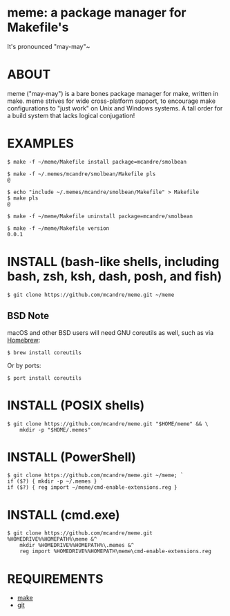 # meme: a package manager for Makefile's

It's pronounced "may-may"~

# ABOUT

meme ("may-may") is a bare bones package manager for make, written in make. meme strives for wide cross-platform support, to encourage make configurations to "just work" on Unix and Windows systems. A tall order for a build system that lacks logical conjugation!

# EXAMPLES

```console
$ make -f ~/meme/Makefile install package=mcandre/smolbean

$ make -f ~/.memes/mcandre/smolbean/Makefile pls
@

$ echo "include ~/.memes/mcandre/smolbean/Makefile" > Makefile
$ make pls
@

$ make -f ~/meme/Makefile uninstall package=mcandre/smolbean

$ make -f ~/meme/Makefile version
0.0.1
```

# INSTALL (bash-like shells, including bash, zsh, ksh, dash, posh, and fish)

```console
$ git clone https://github.com/mcandre/meme.git ~/meme
```

## BSD Note

macOS and other BSD users will need GNU coreutils as well, such as via [Homebrew](https://brew.sh/):

```console
$ brew install coreutils
```

Or by ports:

```console
$ port install coreutils
```

# INSTALL (POSIX shells)

```console
$ git clone https://github.com/mcandre/meme.git "$HOME/meme" && \
    mkdir -p "$HOME/.memes"
```

# INSTALL (PowerShell)

```console
$ git clone https://github.com/mcandre/meme.git ~/meme; `
if ($?) { mkdir -p ~/.memes } `
if ($?) { reg import ~/meme/cmd-enable-extensions.reg }
```

# INSTALL (cmd.exe)

```console
$ git clone https://github.com/mcandre/meme.git %HOMEDRIVE%%HOMEPATH%\meme &^
    mkdir %HOMEDRIVE%%HOMEPATH%\.memes &^
    reg import %HOMEDRIVE%%HOMEPATH\meme\cmd-enable-extensions.reg
```

# REQUIREMENTS

* [make](https://www.gnu.org/software/make/)
* [git](https://git-scm.com/)

